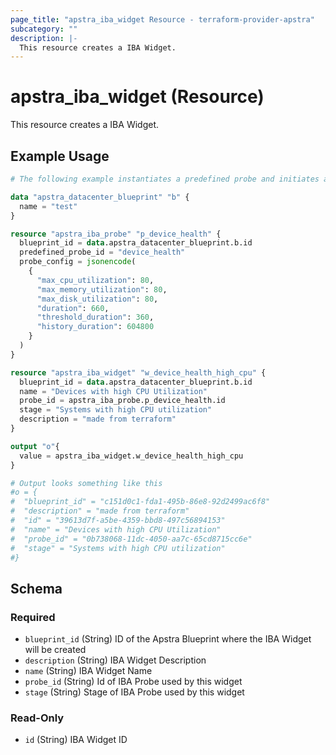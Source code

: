 ```yaml
---
page_title: "apstra_iba_widget Resource - terraform-provider-apstra"
subcategory: ""
description: |-
  This resource creates a IBA Widget.
---
```


# apstra_iba_widget (Resource)

This resource creates a IBA Widget.

## Example Usage

```terraform
# The following example instantiates a predefined probe and initiates a widget in Apstra

data "apstra_datacenter_blueprint" "b" {
  name = "test"
}

resource "apstra_iba_probe" "p_device_health" {
  blueprint_id = data.apstra_datacenter_blueprint.b.id
  predefined_probe_id = "device_health"
  probe_config = jsonencode(
    {
      "max_cpu_utilization": 80,
      "max_memory_utilization": 80,
      "max_disk_utilization": 80,
      "duration": 660,
      "threshold_duration": 360,
      "history_duration": 604800
    }
  )
}

resource "apstra_iba_widget" "w_device_health_high_cpu" {
  blueprint_id = data.apstra_datacenter_blueprint.b.id
  name = "Devices with high CPU Utilization"
  probe_id = apstra_iba_probe.p_device_health.id
  stage = "Systems with high CPU utilization"
  description = "made from terraform"
}

output "o"{
  value = apstra_iba_widget.w_device_health_high_cpu
}

# Output looks something like this
#o = {
#  "blueprint_id" = "c151d0c1-fda1-495b-86e8-92d2499ac6f8"
#  "description" = "made from terraform"
#  "id" = "39613d7f-a5be-4359-bbd8-497c56894153"
#  "name" = "Devices with high CPU Utilization"
#  "probe_id" = "0b738068-11dc-4050-aa7c-65cd8715cc6e"
#  "stage" = "Systems with high CPU utilization"
#}
```

<!-- schema generated by tfplugindocs -->
## Schema

### Required

- `blueprint_id` (String) ID of the Apstra Blueprint where the IBA Widget will be created
- `description` (String) IBA Widget Description
- `name` (String) IBA Widget Name
- `probe_id` (String) Id of IBA Probe used by this widget
- `stage` (String) Stage of IBA Probe used by this widget

### Read-Only

- `id` (String) IBA Widget ID
